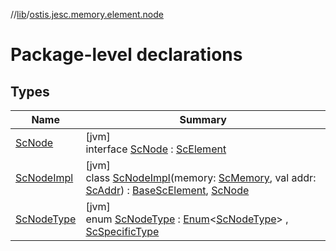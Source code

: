 //[lib](../../index.md)/[ostis.jesc.memory.element.node](index.md)

# Package-level declarations

## Types

| Name | Summary |
|---|---|
| [ScNode](-sc-node/index.md) | [jvm]<br>interface [ScNode](-sc-node/index.md) : [ScElement](../ostis.jesc.memory.element/-sc-element/index.md) |
| [ScNodeImpl](-sc-node-impl/index.md) | [jvm]<br>class [ScNodeImpl](-sc-node-impl/index.md)(memory: [ScMemory](../ostis.jesc.memory/-sc-memory/index.md), val addr: [ScAddr](../ostis.jesc.client.model.addr/-sc-addr/index.md)) : [BaseScElement](../ostis.jesc.memory.element/-base-sc-element/index.md), [ScNode](-sc-node/index.md) |
| [ScNodeType](-sc-node-type/index.md) | [jvm]<br>enum [ScNodeType](-sc-node-type/index.md) : [Enum](https://kotlinlang.org/api/latest/jvm/stdlib/kotlin/-enum/index.html)&lt;[ScNodeType](-sc-node-type/index.md)&gt; , [ScSpecificType](../ostis.jesc.memory.element/-sc-specific-type/index.md) |
